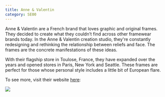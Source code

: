 ```yaml
---
title: Anne & Valentin
category: SE00
---
```

Anne & Valentin are a French brand that loves graphic and original frames. They decided to create what they couldn’t find across other framewear brands today. In the Anne & Valentin creation studio, they're constantly redesigning and rethinking the relationship between reliefs and face. The frames are the concrete manifestations of these ideas.

With their flagship store in Toulose, France, they have expanded over the years and opened stores in Paris, New York and Seattle. These frames are perfect for those whose personal style includes a little bit of European flare.

To see more, visit their website [here](https://anneetvalentin.com/en/optical/):

![](/uploads/annevalentin.jpg)